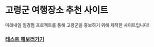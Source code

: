 # 고령군 여행장소 추천 사이트
미래내일 일경험 프로젝트를 통해 고령군을 홍보하기 위해 제작한 사이트입니다!

### [테스트 해보러가기](https://goryeong-test.netlify.app/)
